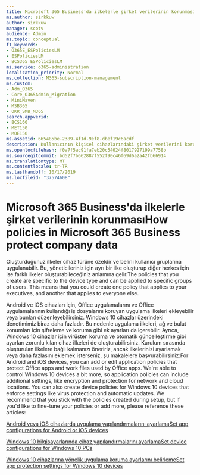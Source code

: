 ```yaml
---
title: Microsoft 365 Business'da ilkelerle şirket verilerinin korunması
ms.author: sirkkuw
author: sirkkuw
manager: scotv
audience: Admin
ms.topic: conceptual
f1_keywords:
- O365E_ESPoliciesLM
- ESPoliciesLM
- BCS365_ESPoliciesLM
ms.service: o365-administration
localization_priority: Normal
ms.collection: M365-subscription-management
ms.custom:
- Adm_O365
- Core_O365Admin_Migration
- MiniMaven
- MSB365
- OKR_SMB_M365
search.appverid:
- BCS160
- MET150
- MOE150
ms.assetid: 665485be-2389-4f1d-9ef8-dbef19c6acdf
description: Kullanıcının kişisel cihazlarındaki şirket verilerini korumak için belirli cihazları ve güvenlik gruplarını hedefleyen ilkeler hakkında bilgi edinin.
ms.openlocfilehash: f0a7f5ac91fa7eb20c54024f8017927199a7758b
ms.sourcegitcommit: bd52f7b662887f552f90c46f69d6a2a42fb66914
ms.translationtype: MT
ms.contentlocale: tr-TR
ms.lasthandoff: 10/17/2019
ms.locfileid: "37574608"
---
```

# <a name="how-policies-in-microsoft-365-business-protect-company-data"></a><span data-ttu-id="9a78f-103">Microsoft 365 Business'da ilkelerle şirket verilerinin korunması</span><span class="sxs-lookup"><span data-stu-id="9a78f-103">How policies in Microsoft 365 Business protect company data</span></span>

<span data-ttu-id="9a78f-p101">Oluşturduğunuz ilkeler cihaz türüne özeldir ve belirli kullanıcı gruplarına uygulanabilir. Bu, yöneticileriniz için ayrı bir ilke oluşturup diğer herkes için ise farklı ilkeler oluşturabileceğiniz anlamına gelir.</span><span class="sxs-lookup"><span data-stu-id="9a78f-p101">The policies that you create are specific to the device type and can be applied to specific groups of users. This means that you could create one policy that applies to your executives, and another that applies to everyone else.</span></span>
  
<span data-ttu-id="9a78f-p102">Android ve iOS cihazları için, Office uygulamalarını ve Office uygulamalarının kullandığı iş dosyalarını koruyan uygulama ilkeleri ekleyebilir veya bunları düzenleyebilirsiniz. Windows 10 cihazlar üzerindeki denetimimiz biraz daha fazladır. Bu nedenle uygulama ilkeleri, ağ ve bulut konumları için şifreleme ve koruma gibi ek ayarları da içerebilir. Ayrıca, Windows 10 cihazlar için virüsten koruma ve otomatik güncelleştirme gibi ayarları zorunlu kılan cihaz ilkeleri de oluşturabilirsiniz. Kurulum sırasında oluşturulan ilkelere bağlı kalmanızı öneririz, ancak ilkelerinizi ayarlamak veya daha fazlasını eklemek isterseniz, şu makalelere başvurabilirsiniz:</span><span class="sxs-lookup"><span data-stu-id="9a78f-p102">For Android and iOS devices, you can add or edit application policies that protect Office apps and work files used by Office apps. We're able to control Windows 10 devices a bit more, so application policies can include additional settings, like encryption and protection for network and cloud locations. You can also create device policies for Windows 10 devices that enforce settings like virus protection and automatic updates. We recommend that you stick with the policies created during setup, but if you'd like to fine-tune your policies or add more, please reference these articles:</span></span>
  
[<span data-ttu-id="9a78f-110">Android veya iOS cihazlarda uygulama yapılandırmalarını ayarlama</span><span class="sxs-lookup"><span data-stu-id="9a78f-110">Set app configurations for Android or iOS devices</span></span>](app-protection-settings-for-android-and-ios.md)
  
[<span data-ttu-id="9a78f-111">Windows 10 bilgisayarlarında cihaz yapılandırmalarını ayarlama</span><span class="sxs-lookup"><span data-stu-id="9a78f-111">Set device configurations for Windows 10 PCs</span></span>](protection-settings-for-windows-10-pcs.md)
  
[<span data-ttu-id="9a78f-112">Windows 10 cihazlarına yönelik uygulama koruma ayarlarını belirleme</span><span class="sxs-lookup"><span data-stu-id="9a78f-112">Set app protection settings for Windows 10 devices</span></span>](protection-settings-for-windows-10-devices.md)
  

